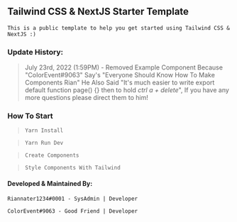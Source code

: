 ## Tailwind CSS & NextJS Starter Template

```
This is a public template to help you get started using Tailwind CSS & NextJS :)
```

### Update History:

> July 23rd, 2022 (1:59PM) - Removed Example Component Because "CoIorEvent#9063" Say's "Everyone Should Know How To Make Components Rian" He Also Said "It's much easier to write export default function page() {} then to hold *ctrl a + delete*", If you have any more questions please direct them to him!

### How To Start

> ```Yarn Install```

> ```Yarn Run Dev```

> ```Create Components```

> ```Style Components With Tailwind```

#### Developed & Maintained By:

```
Riannater1234#0001 - SysAdmin | Developer

ColorEvent#9063 - Good Friend | Developer
```